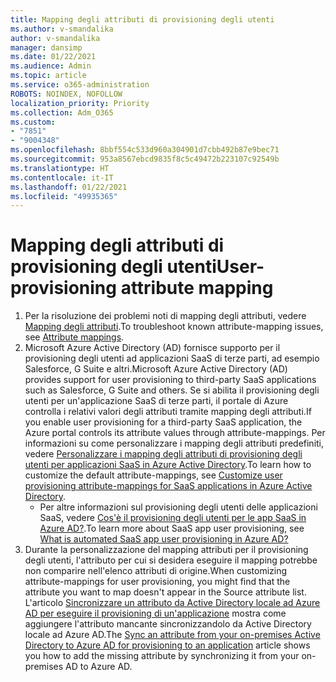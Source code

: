 ```yaml
---
title: Mapping degli attributi di provisioning degli utenti
ms.author: v-smandalika
author: v-smandalika
manager: dansimp
ms.date: 01/22/2021
ms.audience: Admin
ms.topic: article
ms.service: o365-administration
ROBOTS: NOINDEX, NOFOLLOW
localization_priority: Priority
ms.collection: Adm_O365
ms.custom:
- "7851"
- "9004348"
ms.openlocfilehash: 8bbf554c533d960a304901d7cbb492b87e9bec71
ms.sourcegitcommit: 953a8567ebcd9835f8c5c49472b223107c92549b
ms.translationtype: HT
ms.contentlocale: it-IT
ms.lasthandoff: 01/22/2021
ms.locfileid: "49935365"
---
```

# <a name="user-provisioning-attribute-mapping"></a><span data-ttu-id="e50ed-102">Mapping degli attributi di provisioning degli utenti</span><span class="sxs-lookup"><span data-stu-id="e50ed-102">User-provisioning attribute mapping</span></span>

1. <span data-ttu-id="e50ed-103">Per la risoluzione dei problemi noti di mapping degli attributi, vedere [Mapping degli attributi](https://docs.microsoft.com/azure/active-directory/app-provisioning/known-issues#attribute-mappings).</span><span class="sxs-lookup"><span data-stu-id="e50ed-103">To troubleshoot known attribute-mapping issues, see [Attribute mappings](https://docs.microsoft.com/azure/active-directory/app-provisioning/known-issues#attribute-mappings).</span></span> 
2. <span data-ttu-id="e50ed-104">Microsoft Azure Active Directory (AD) fornisce supporto per il provisioning degli utenti ad applicazioni SaaS di terze parti, ad esempio Salesforce, G Suite e altri.</span><span class="sxs-lookup"><span data-stu-id="e50ed-104">Microsoft Azure Active Directory (AD) provides support for user provisioning to third-party SaaS applications such as Salesforce, G Suite and others.</span></span> <span data-ttu-id="e50ed-105">Se si abilita il provisioning degli utenti per un'applicazione SaaS di terze parti, il portale di Azure controlla i relativi valori degli attributi tramite mapping degli attributi.</span><span class="sxs-lookup"><span data-stu-id="e50ed-105">If you enable user provisioning for a third-party SaaS application, the Azure portal controls its attribute values through attribute-mappings.</span></span> <span data-ttu-id="e50ed-106">Per informazioni su come personalizzare i mapping degli attributi predefiniti, vedere [Personalizzare i mapping degli attributi di provisioning degli utenti per applicazioni SaaS in Azure Active Directory](https://docs.microsoft.com/azure/active-directory/app-provisioning/customize-application-attributes).</span><span class="sxs-lookup"><span data-stu-id="e50ed-106">To learn how to customize the default attribute-mappings, see [Customize user provisioning attribute-mappings for SaaS applications in Azure Active Directory](https://docs.microsoft.com/azure/active-directory/app-provisioning/customize-application-attributes).</span></span>
    - <span data-ttu-id="e50ed-107">Per altre informazioni sul provisioning degli utenti delle applicazioni SaaS, vedere [Cos'è il provisioning degli utenti per le app SaaS in Azure AD?](https://docs.microsoft.com/azure/active-directory/app-provisioning/user-provisioning).</span><span class="sxs-lookup"><span data-stu-id="e50ed-107">To learn more about SaaS app user provisioning, see [What is automated SaaS app user provisioning in Azure AD?](https://docs.microsoft.com/azure/active-directory/app-provisioning/user-provisioning)</span></span> 
3. <span data-ttu-id="e50ed-108">Durante la personalizzazione del mapping attributi per il provisioning degli utenti, l'attributo per cui si desidera eseguire il mapping potrebbe non comparire nell'elenco attributi di origine.</span><span class="sxs-lookup"><span data-stu-id="e50ed-108">When customizing attribute-mappings for user provisioning, you might find that the attribute you want to map doesn't appear in the Source attribute list.</span></span> <span data-ttu-id="e50ed-109">L'articolo [Sincronizzare un attributo da Active Directory locale ad Azure AD per eseguire il provisioning di un'applicazione](https://docs.microsoft.com/azure/active-directory/app-provisioning/user-provisioning-sync-attributes-for-mapping) mostra come aggiungere l'attributo mancante sincronizzandolo da Active Directory locale ad Azure AD.</span><span class="sxs-lookup"><span data-stu-id="e50ed-109">The [Sync an attribute from your on-premises Active Directory to Azure AD for provisioning to an application](https://docs.microsoft.com/azure/active-directory/app-provisioning/user-provisioning-sync-attributes-for-mapping) article shows you how to add the missing attribute by synchronizing it from your on-premises AD to Azure AD.</span></span>
